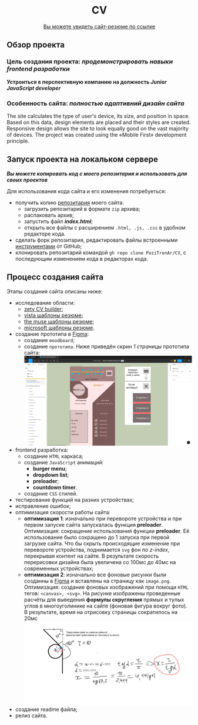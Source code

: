 <h1 align="center">СV</h1>

<div align="center"><a href="https://resum.online">Вы можете увидеть сайт-резюме по ссылке</a></div>

## Обзор проекта

### Цель создания проекта: *продемонстрировать навыки frontend разработки*
**Устроиться в перспективную компанию на должность _Junior JavaScript developer_**

### Особенность сайта: *полностью адаптивний дизайн сайта*
The site calculates the type of user's device, its size, and position in space. Based on this data, design elements are placed and their styles are created. Responsive design allows the site to look equally good on the vast majority of devices. The project was created using the «Mobile First» development principle.


## Запуск проекта на локальком сервере

***Вы можете копировать код с моего репозитария и использовать для своих проектов***

Для использования кода сайта и его изменения потребуеться:
* получить копию [репозитария](https://github.com/PoziTronAr/CV.git) моего сайта:
  - загрузить репозитарий в формате `zip` архива;
  - распаковать архив;
  - запустить файл ***index.html***;
  - открыть все файлы с расширением `.html, .js, .css` в удобном редакторе кода.
* сделать форк репозитария, редактировать файлы встроенными [инструментами](https://docs.github.com/ru/codespaces/developing-in-codespaces/developing-in-a-codespace) от GitHub;
* клонировать репозитарий командой `gh repo clone PoziTronAr/CV`, с последующим изменением кода в редакторах кода.

## Процесс создания сайта

Этапы создания сайта описаны ниже:

* исследование области:
  - [zety CV builder](https://zety.com/resume-builder);
  - [vista шаблоны резюме](https://create.vista.com/ru/templates/chief-executive-officer-professional-profile/id-6061a0ffa637ee11e3fba1bc/);
  - [the muse шаблоны резюме](https://www.themuse.com/advice/the-41-best-resume-templates-ever);
  - [microsoft шаблоны резюме](https://templates.office.com/ru-ru/resume-templates).
* создание прототипа в [Figma](https://www.figma.com/):
  - создание `moodboard`; 
  - создание `прототипа`. Ниже приведён скрин *1 страницы* прототипа сайта: ![moodboard](/images_Readme/prototype.png)
* frontend разработка:
  - создание `HTML` каркаса;
  - создание `JavaScript` анимаций:
    - **burger menu**;
    - **dropdown list**;
    - **preloader**;
    - **countdown timer**.
   - создание `CSS` стилей.
* тестирование функций на разних устройствах;
* исправление ошибок;
* оптимизация скорости работы сайта:
  - **оптимизация 1**: изначально при перевороте устройства и при первом запуске сайта запускалась функция **preloader**. Оптимизация: сокращение использования функции **preloader**. Её использование было сокращено до 1 запуска при первой загрузке сайта. Что бы скрыть происходящие изменение при перевороте устройства, поднимается `svg` фон по *z-index*, перекрывая контент на сайте. В результате скорость перерисовки дизайна была увеличена со 100мс до 40мс на современных устройствах;
  - **оптимизация 2**: изначально все фоновые рисунки были созданны в [Figma](https://www.figma.com/) и вставлены на страницу как `image.png`. Оптимизация: создание фоновых изображений при помощи `HTML` тегов: `<canvas>, <svg>`. На рисунке изображены проведенные расчёты для выведения **формулы скругления** прямых и тупых углов в многоуголинике на сайте (фоновая фигура вокруг фото). В результате, время на отрисовку страницы сократилось на 20мс ![картинка](/images_Readme/circleTangentToAnObtuseAngle.png)
* создание readme файла;
* релиз сайта.



